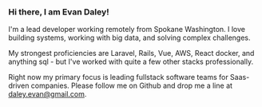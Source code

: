 ### Hi there, I am Evan Daley!

I'm a lead developer working remotely from Spokane Washington. I love building systems, working with big data, and solving complex challenges.

My strongest proficiencies are Laravel, Rails, Vue, AWS, React docker, and anything sql -
but I've worked with quite a few other stacks professionally.


<!-- At
[Kaspien](https://www.kaspien.com/software/)
I helped develop Saas systems that have driven over **1B** in sales. At
[Two Barrels](https://www.twobarrels.com/)
we built software that has already helped form/incorporate over **1M** llcs/corporations in the US.  -->


Right now my primary focus is leading fullstack software teams for Saas-driven companies. Please follow me on Github and drop me a line at daley.evan@gmail.com.


<!-- During weekends at [Nucamp](https://www.nucamp.co/) I've led over 60 workshops, instructing students on the basics and best practices of MERN software development. --> 

